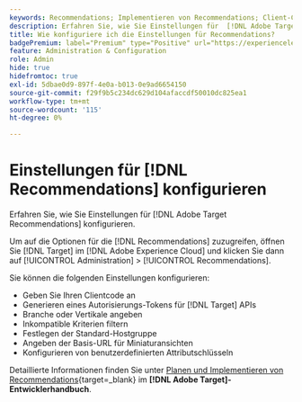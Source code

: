 ```yaml
---
keywords: Recommendations; Implementieren von Recommendations; Client-Code; Authentifizierungstoken; Branche; vertikaler Filter; inkompatibler Modus; Standard-Hostgruppe; Miniaturansicht; Authentifizierungstoken generieren; Authentifizierungstoken;
description: Erfahren Sie, wie Sie Einstellungen für  [!DNL Adobe Target Recommendations] konfigurieren.
title: Wie konfiguriere ich die Einstellungen für Recommendations?
badgePremium: label="Premium" type="Positive" url="https://experienceleague.adobe.com/docs/target/using/introduction/intro.html?lang=en#premium newtab=true" tooltip="Hier finden Sie Informationen zum Lieferumfang von Target Premium."
feature: Administration & Configuration
role: Admin
hide: true
hidefromtoc: true
exl-id: 5dbae0d9-897f-4e0a-b013-0e9ad6654150
source-git-commit: f29f9b5c234dc629d104afaccdf50010dc825ea1
workflow-type: tm+mt
source-wordcount: '115'
ht-degree: 0%

---
```


# Einstellungen für [!DNL Recommendations] konfigurieren

Erfahren Sie, wie Sie Einstellungen für [!DNL Adobe Target Recommendations] konfigurieren.

Um auf die Optionen für die [!DNL Recommendations] zuzugreifen, öffnen Sie [!DNL Target] im [!DNL Adobe Experience Cloud] und klicken Sie dann auf [!UICONTROL Administration] > [!UICONTROL Recommendations].

Sie können die folgenden Einstellungen konfigurieren:

* Geben Sie Ihren Clientcode an
* Generieren eines Autorisierungs-Tokens für [!DNL Target] APIs
* Branche oder Vertikale angeben
* Inkompatible Kriterien filtern
* Festlegen der Standard-Hostgruppe
* Angeben der Basis-URL für Miniaturansichten
* Konfigurieren von benutzerdefinierten Attributschlüsseln

Detaillierte Informationen finden Sie unter [Planen und Implementieren von Recommendations](https://experienceleague.adobe.com/en/docs/target-dev/developer/recommendations-beta){target=_blank} im **[!DNL Adobe Target]-Entwicklerhandbuch**.
